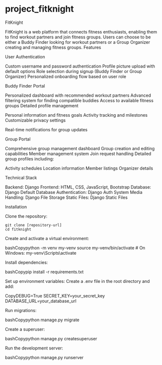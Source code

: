 # project_fitknight
FitKnight

FitKnight is a web platform that connects fitness enthusiasts, enabling them to find workout partners and join fitness groups. Users can choose to be either a Buddy Finder looking for workout partners or a Group Organizer creating and managing fitness groups.
Features

User Authentication

Custom username and password authentication
Profile picture upload with default options
Role selection during signup (Buddy Finder or Group Organizer)
Personalized onboarding flow based on user role

Buddy Finder Portal

Personalized dashboard with recommended workout partners
Advanced filtering system for finding compatible buddies
Access to available fitness groups
Detailed profile management

Personal information and fitness goals
Activity tracking and milestones
Customizable privacy settings


Real-time notifications for group updates

Group Portal

Comprehensive group management dashboard
Group creation and editing capabilities
Member management system
Join request handling
Detailed group profiles including:

Activity schedules
Location information
Member listings
Organizer details

Technical Stack

Backend: Django
Frontend: HTML, CSS, JavaScript, Bootstrap
Database: Django Default Database
Authentication: Django Auth System
Media Handling: Django File Storage
Static Files: Django Static Files

Installation

Clone the repository:

```
git clone [repository-url]
cd fitknight
```
Create and activate a virtual environment:

bashCopypython -m venv my-venv
source my-venv/bin/activate  # On Windows: my-venv\Scripts\activate

Install dependencies:

bashCopypip install -r requirements.txt

Set up environment variables:
Create a .env file in the root directory and add:

CopyDEBUG=True
SECRET_KEY=your_secret_key
DATABASE_URL=your_database_url

Run migrations:

bashCopypython manage.py migrate

Create a superuser:

bashCopypython manage.py createsuperuser

Run the development server:

bashCopypython manage.py runserver
